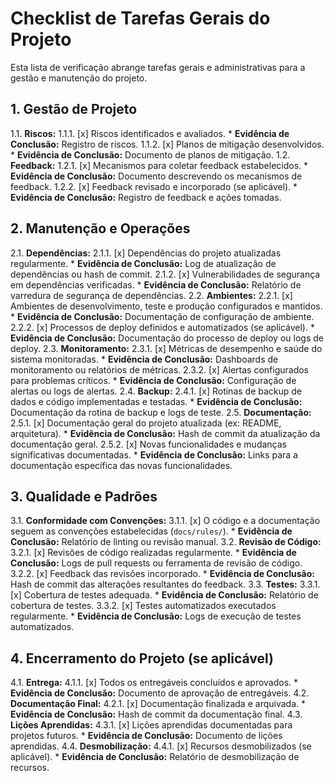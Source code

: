 # Checklist de Tarefas Gerais do Projeto

Esta lista de verificação abrange tarefas gerais e administrativas para a gestão e manutenção do projeto.

## 1. Gestão de Projeto

1.1. **Riscos:**
    1.1.1. [x] Riscos identificados e avaliados.
        *   **Evidência de Conclusão:** Registro de riscos.
    1.1.2. [x] Planos de mitigação desenvolvidos.
        *   **Evidência de Conclusão:** Documento de planos de mitigação.
1.2. **Feedback:**
    1.2.1. [x] Mecanismos para coletar feedback estabelecidos.
        *   **Evidência de Conclusão:** Documento descrevendo os mecanismos de feedback.
    1.2.2. [x] Feedback revisado e incorporado (se aplicável).
        *   **Evidência de Conclusão:** Registro de feedback e ações tomadas.

## 2. Manutenção e Operações

2.1. **Dependências:**
    2.1.1. [x] Dependências do projeto atualizadas regularmente.
        *   **Evidência de Conclusão:** Log de atualização de dependências ou hash de commit.
    2.1.2. [x] Vulnerabilidades de segurança em dependências verificadas.
        *   **Evidência de Conclusão:** Relatório de varredura de segurança de dependências.
2.2. **Ambientes:**
    2.2.1. [x] Ambientes de desenvolvimento, teste e produção configurados e mantidos.
        *   **Evidência de Conclusão:** Documentação de configuração de ambiente.
    2.2.2. [x] Processos de deploy definidos e automatizados (se aplicável).
        *   **Evidência de Conclusão:** Documentação do processo de deploy ou logs de deploy.
2.3. **Monitoramento:**
    2.3.1. [x] Métricas de desempenho e saúde do sistema monitoradas.
        *   **Evidência de Conclusão:** Dashboards de monitoramento ou relatórios de métricas.
    2.3.2. [x] Alertas configurados para problemas críticos.
        *   **Evidência de Conclusão:** Configuração de alertas ou logs de alertas.
2.4. **Backup:**
    2.4.1. [x] Rotinas de backup de dados e código implementadas e testadas.
        *   **Evidência de Conclusão:** Documentação da rotina de backup e logs de teste.
2.5. **Documentação:**
    2.5.1. [x] Documentação geral do projeto atualizada (ex: README, arquitetura).
        *   **Evidência de Conclusão:** Hash de commit da atualização da documentação geral.
    2.5.2. [x] Novas funcionalidades e mudanças significativas documentadas.
        *   **Evidência de Conclusão:** Links para a documentação específica das novas funcionalidades.

## 3. Qualidade e Padrões

3.1. **Conformidade com Convenções:**
    3.1.1. [x] O código e a documentação seguem as convenções estabelecidas (`docs/rules/`).
        *   **Evidência de Conclusão:** Relatório de linting ou revisão manual.
3.2. **Revisão de Código:**
    3.2.1. [x] Revisões de código realizadas regularmente.
        *   **Evidência de Conclusão:** Logs de pull requests ou ferramenta de revisão de código.
    3.2.2. [x] Feedback das revisões incorporado.
        *   **Evidência de Conclusão:** Hash de commit das alterações resultantes do feedback.
3.3. **Testes:**
    3.3.1. [x] Cobertura de testes adequada.
        *   **Evidência de Conclusão:** Relatório de cobertura de testes.
    3.3.2. [x] Testes automatizados executados regularmente.
        *   **Evidência de Conclusão:** Logs de execução de testes automatizados.

## 4. Encerramento do Projeto (se aplicável)

4.1. **Entrega:**
    4.1.1. [x] Todos os entregáveis concluídos e aprovados.
        *   **Evidência de Conclusão:** Documento de aprovação de entregáveis.
4.2. **Documentação Final:**
    4.2.1. [x] Documentação finalizada e arquivada.
        *   **Evidência de Conclusão:** Hash de commit da documentação final.
4.3. **Lições Aprendidas:**
    4.3.1. [x] Lições aprendidas documentadas para projetos futuros.
        *   **Evidência de Conclusão:** Documento de lições aprendidas.
4.4. **Desmobilização:**
    4.4.1. [x] Recursos desmobilizados (se aplicável).
        *   **Evidência de Conclusão:** Relatório de desmobilização de recursos.
